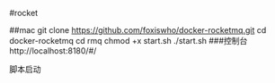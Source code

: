 #rocket

##mac
git clone https://github.com/foxiswho/docker-rocketmq.git
cd docker-rocketmq
cd rmq
chmod +x  start.sh
./start.sh
###控制台
http://localhost:8180/#/

脚本启动
